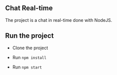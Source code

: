 ## Chat Real-time

The project is a chat in real-time done with NodeJS.

## Run the project

- Clone the project

- Run
  `npm install`

- Run `npm start`
